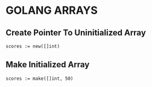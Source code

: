 # GOLANG ARRAYS

## Create Pointer To Uninitialized Array
`scores := new([]int)`

## Make Initialized Array
`scores := make([]int, 50)`
